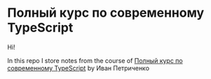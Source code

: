 # Полный курс по современному TypeScript

Hi!

In this repo I store notes from the course of [Полный курс по современному TypeScript](https://www.udemy.com/course/modern_typescript/) by Иван Петриченко
